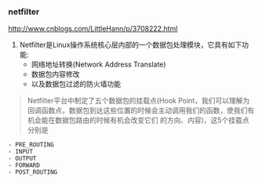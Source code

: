 ### netfilter
http://www.cnblogs.com/LittleHann/p/3708222.html
1. Netfilter是Linux操作系统核心层内部的一个数据包处理模块，它具有如下功能:
   - 网络地址转换(Network Address Translate)
   - 数据包内容修改
   - 以及数据包过滤的防火墙功能

> Netfilter平台中制定了五个数据包的挂载点(Hook Point，我们可以理解为回调函数点，数据包到达这些位置的时候会主动调用我们的函数，使我们有机会能在数据包路由的时候有机会改变它们
的方向、内容)，这5个挂载点分别是

    - PRE_ROUTING
    - INPUT
    - OUTPUT
    - FORWARD
    - POST_ROUTING


